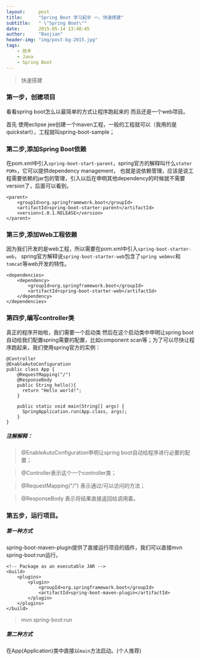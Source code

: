 ```yaml
---
layout:     post
title:      "Spring Boot 学习起步 一、快速搭建"
subtitle:   " \"Spring Boot\""
date:       2015-05-14 13:40:45
author:     "Baojian"
header-img: "img/post-bg-2015.jpg"
tags:
    - 技术
    - Java
    - Spring Boot
---
```


> 快速搭建


### 第一步，创建项目

看看spring boot怎么以最简单的方式让程序跑起来的 而且还是一个web项目。

首先 使用eclipse jee创建一个maven工程，一般的工程就可以（我用的是quickstart），工程就叫spring-boot-sample；

### 第二步,添加Spring Boot依赖

在pom.xml中引入`spring-boot-start-parent`，spring官方的解释叫什么`stater POMs`，它可以提供dependency management，
也就是说依赖管理，应该是说工程需要依赖的jar包的管理，引入以后在申明其他dependency的时候就不需要version了，后面可以看到。

```
<parent>
    <groupId>org.springframework.boot</groupId>
    <artifactId>spring-boot-starter-parent</artifactId>
    <version>1.0.1.RELEASE</version>
</parent>
```
<!--more-->
### 第三步,添加Web工程依赖
因为我们开发的是web工程，所以需要在pom.xml中引入`spring-boot-starter-web`，
spring官方解释说`spring-boot-starter-web`包含了`spring webmvc`和`tomcat`等web开发的特性。

```
<dependencies>
    <dependency>
        <groupId>org.springframework.boot</groupId>
        <artifactId>spring-boot-starter-web</artifactId>
    </dependency>
</dependencies>
```

### 第四步,编写controller类
真正的程序开始啦，我们需要一个启动类 然后在这个启动类中申明让spring boot自动给我们配置spring需要的配置，比如component scan等；为了可以尽快让程序跑起来，我们使用spring官方的实例：

```
@Controller
@EnableAutoConfiguration
public class App {
    @RequestMapping("/")
    @ResponseBody
    public String hello(){
      return "Hello world!";
    }

    public static void main(String[] args) {
      SpringApplication.run(App.class, args);
    }
}
```

##### 注解解释：
>  @EnableAutoConfiguration申明让spring boot自动给程序进行必要的配置；

> @Controller表示这个一个controller类；

> @RequestMapping("/") 表示通过/可以访问的方法；

> @ResponseBody 表示将结果直接返回给调用着。


### 第五步，运行项目。

##### 第一种方式
spring-boot-maven-plugin提供了直接运行项目的插件，我们可以直接mvn spring-boot:run运行。

```
<!-- Package as an executable JAR -->  
<build>  
    <plugins>  
        <plugin>  
            <groupId>org.springframework.boot</groupId>  
            <artifactId>spring-boot-maven-plugin</artifactId>  
        </plugin>  
    </plugins>  
</build>  
```

> mvn spring-boot:run

##### 第二种方式

在App(Application)类中直接以`main`方法启动。(个人推荐)
